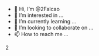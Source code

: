 - 👋 Hi, I’m @2Falcao
- 👀 I’m interested in ...
- 🌱 I’m currently learning ...
- 💞️ I’m looking to collaborate on ...
- 📫 How to reach me ...

<!---
2Falcao/2Falcao is a ✨ special ✨ repository because its `README.md` (this file) appears on your GitHub profile.
You can click the Preview link to take a look at your changes.
--->2
